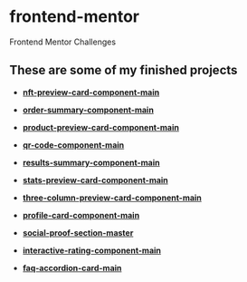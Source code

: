 # frontend-mentor

Frontend Mentor Challenges

## These are some of my finished projects

* <a href="https://jenacarry.github.io/frontend-mentor/nft-preview-card-component-main/" target="_blank">**nft-preview-card-component-main**</a>

* <a href="https://jenacarry.github.io/frontend-mentor/order-summary-component-main/" target="_blank">**order-summary-component-main**</a>

* <a href="https://jenacarry.github.io/frontend-mentor/product-preview-card-component-main/" target="_blank">**product-preview-card-component-main**</a>

* <a href="https://jenacarry.github.io/frontend-mentor/qr-code-component-main/" target="_blank">**qr-code-component-main**</a>

* <a href="https://jenacarry.github.io/frontend-mentor/results-summary-component-main/" target="_blank">**results-summary-component-main**</a>

* <a href="https://jenacarry.github.io/frontend-mentor/stats-preview-card-component-main/" target="_blank">**stats-preview-card-component-main**</a>

* <a href="https://jenacarry.github.io/frontend-mentor/three-column-preview-card-component-main/" target="_blank">**three-column-preview-card-component-main**</a>

* <a href="https://jenacarry.github.io/frontend-mentor/profile-card-component-main/" target="_blank">**profile-card-component-main**</a>

* <a href="https://jenacarry.github.io/frontend-mentor/social-proof-section-master/" target="_blank">**social-proof-section-master**</a>
  
* <a href="https://jenacarry.github.io/frontend-mentor/interactive-rating-component-main/" target="_blank">**interactive-rating-component-main**</a>
  
* <a href="https://jenacarry.github.io/frontend-mentor/faq-accordion-card-main/" target="_blank">**faq-accordion-card-main**</a>